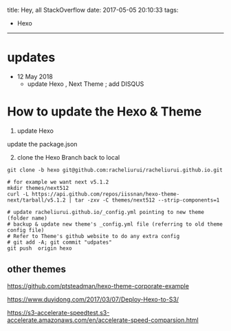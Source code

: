 title: Hey, all StackOverflow
date: 2017-05-05 20:10:33
tags:
- Hexo  
---


# updates

* 12 May 2018
  * update Hexo , Next Theme ; add DISQUS  


# How to update the Hexo & Theme

1) update Hexo

update the package.json

2) clone the Hexo Branch back to local

```
git clone -b hexo git@github.com:racheliurui/racheliurui.github.io.git

# for example we want next v5.1.2
mkdir themes/next512
curl -L https://api.github.com/repos/iissnan/hexo-theme-next/tarball/v5.1.2 | tar -zxv -C themes/next512 --strip-components=1

# update racheliurui.github.io/_config.yml pointing to new theme (folder name)
# backup & update new theme's _config.yml file (referring to old theme config file)
# Refer to Theme's github website to do any extra config
# git add -A; git commit "udpates"
git push  origin hexo
```

## other themes

https://github.com/ptsteadman/hexo-theme-corporate-example

https://www.duyidong.com/2017/03/07/Deploy-Hexo-to-S3/

https://s3-accelerate-speedtest.s3-accelerate.amazonaws.com/en/accelerate-speed-comparsion.html
